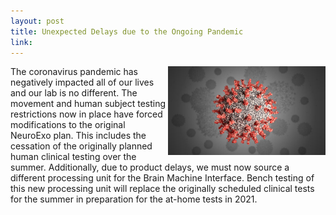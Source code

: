 ```yaml
---
layout: post
title: Unexpected Delays due to the Ongoing Pandemic
link:
---
```

<img src="/photos/corona.jpg" class="post" style="width: 50%; float: right;">
<p>The coronavirus pandemic has negatively impacted all of our lives and our lab is no different. The movement and human subject testing restrictions now in place have forced modifications to the original NeuroExo plan. This includes the cessation of the originally planned human clinical testing over the summer. Additionally, due to product delays, we must now source a different processing unit for the Brain Machine Interface. Bench testing of this new processing unit will replace the originally scheduled clinical tests for the summer in preparation for the at-home tests in 2021.</p>
